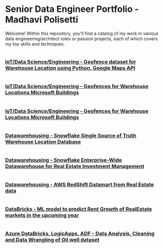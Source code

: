 # Senior Data Engineer Portfolio - Madhavi Polisetti

Welcome! Within this repository, you'll find a catalog of my work in various data engineering/architect roles or passion projects, each of which covers my top skills and techniques.


#
### [IoT/Data Science/Engineering - Geofence dataset for Warehouse Location using Python, Google Maps API]()

#
### [IoT/Data Science/Engineering - Geofences for Warehouse Locations Microsoft Buildings]()

#
### [IoT/Data Science/Engineering - Geofences for Warehouse Locations Microsoft Buildings]()

#
### [Datawarehousing - Snowflake Single Source of Truth Warehouse Location Database]()

#
### [Datawarehousing - Snowflake Enterprise-Wide Datawarehouse for Real Estate Investment Management]()

#
### [Datawarehousing - AWS RedShift Datamart from Real Estate data]()

#
### [DataBricks - ML model to predict Rent Growth of RealEstate markets in the upcoming year]()

#
### [Azure DataBricks, LogicApps, ADF - Data Analysis, Cleaning and Data Wrangling of Oil well dataset]()
